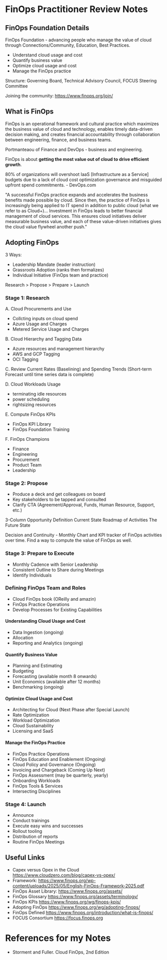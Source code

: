 # FinOps Practitioner Review Notes


## FinOps Foundation Details 

FinOps Foundation - advancing people who manage the value of cloud through Connections/Community, Education, Best Practices. 

- Understand cloud usage and cost
- Quantify business value
- Optimize cloud usage and cost 
- Manage the FinOps practice

Structure: Governing Board, Technical Advisory Council, FOCUS Steering Committee

Joining the community: https://www.finops.org/join/ 

## What is FinOps

FinOps is an operational framework and cultural practice which maximizes the business value of cloud and technology, enables timely data-driven decision making, and creates financial accountability through collaboration between engineering, finance, and business teams.

Portmanteaou of Finance and DevOps - business and engineering.

FinOps is about **getting the most value out of cloud to drive efficient growth**.

80% of organizations will overshoot IaaS [Infrastructure as a Service] budgets due to a lack of cloud cost optimization governance and misguided upfront spend commitments. - DevOps.com

"A successful FinOps practice expands and accelerates the business benefits made possible by cloud. Since then, the practice of FinOps is increasingly being applied to IT spend in addition to public cloud (what we refer to as Cloud+)... Investment in FinOps leads to better financial management of cloud services. This ensures cloud initiatives deliver measurable business value, and each of these value-driven initiatives gives the cloud value flywheel another push." 



## Adopting FinOps

3 Ways: 
- Leadership Mandate (leader instruction)
- Grassroots Adoption (ranks then formalizes)
- Individual Initiative (FinOps team and practice)

Research > Propose > Prepare > Launch

### Stage 1: Research 

A. Cloud Procurements and Use
- Collcting inputs on cloud spend
- Azure Usage and Charges
- Metered Service Usage and Charges

B. Cloud Hierarchy and Tagging Data
- Azure resources and management hierarchy
- AWS and GCP Tagging
- OCI Tagging

C. Review Current Rates (Baselining) and Spending Trends (Short-term Forecast until time series data is complete)

D. Cloud Workloads Usage
- terminating idle resources
- power scheduling
- rightsizing resources

E. Compute FinOps KPIs 
- FinOps KPI Library
- FinOps Foundation Training

F. FinOps Champions 
- Finance
- Engineering
- Procurement
- Product Team
- Leadership

### Stage 2: Propose

- Produce a deck and get colleagues on board
- Key stakeholders to be tapped and consulted
- Clarify CTA (Agreement/Approval, Funds, Human Resource, Support, etc.)

3-Column Opportunity Definition
Current State
Roadmap of Activities
The Future State

Decision and Continuity - Monthly Chart and KPI tracker of FinOps activities over time. Find a way to compute the value of FinOps as well. 

### Stage 3: Prepare to Execute

- Monthly Cadence with Senior Leadership
- Consistent Outline to Share during Meetings
- Identify Individuals


### Defining FinOps Team and Roles
- Cloud FinOps book (OReilly and amazin)
- FinOps Practice Operations 
- Develop Processes for Existing Capabilities

#### Understanding Cloud Usage and Cost
- Data Ingestion (ongoing)
- Allocation
- Reporting and Analytics (ongoing)

#### Quantify Business Value
- Planning and Estimating
- Budgeting
- Forecasting (available month 8 onwards)
- Unit Economics (available after 12 months)
- Benchmarking (ongoing)

#### Optimize Cloud Usage and Cost
- Architecting for Cloud (Next Phase after Special Launch)
- Rate Optimization 
- Workload Optimization
- Cloud Sustainability
- Licensing and SaaS

#### Manage the FinOps Practice
- FinOps Practice Operations
- FinOps Education and Enablement (Ongoing)
- Cloud Policy and Governance (Ongoing)
- Invoicing and Chargeback (Coming Up Next)
- FinOps Assessment (may be quarterly, yearly)
- Onboarding Workloads
- FinOps Tools & Services
- Intersecting Disciplines

### Stage 4: Launch
- Announce
- Conduct trainings
- Execute easy wins and successes
- Rollout tooling
- Distribution of reports
- Routine FinOps Meetings

## 

## Useful Links
- Capex versus Opex in the Cloud https://www.cloudzero.com/blog/capex-vs-opex/ 
- Framework: https://www.finops.org/wp-content/uploads/2025/05/English-FinOps-Framework-2025.pdf 
- FinOps Asset Library: https://www.finops.org/assets/ 
- FinOps Glossary https://www.finops.org/assets/terminology/ 
- FinOps KPIs https://www.finops.org/wg/finops-kpis/ 
- Adopting FinOps https://www.finops.org/wg/adopting-finops/ 
- FinOps Defined https://www.finops.org/introduction/what-is-finops/
- FOCUS Consortium https://focus.finops.org

# References for my Notes
- Storment and Fuller. Cloud FinOps, 2nd Edition

 